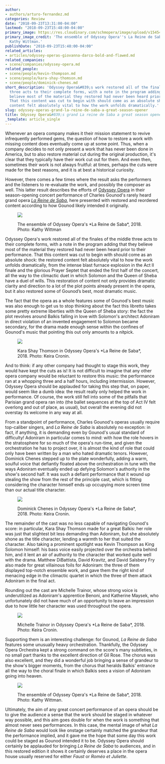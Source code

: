 ```yaml
---
author:
- authors/arturo-fernandez.md
categories: Review
date: "2018-09-23T13:31:00-04:00"
lastmod: "2018-09-23T15:48:00-04:00"
primary_image: https://res.cloudinary.com/schmopera/image/upload/v1545409169/media/webhook-uploads/1537723966449/sqEnsemble_2.jpg.jpg
primary_image_credit: 'The ensemble of Odyssey Opera''s La Reine de Saba, 2018. Photo:
  Kathy Wittman.'
publishDate: "2018-09-23T15:48:00-04:00"
related_articles:
- articles/odyssey-operas-giovanna-darco-bold-and-flawed.md
related_companies:
- scene/companies/odyssey-opera.md
related_people:
- scene/people/kevin-thompson.md
- scene/people/kara-shay-thomson.md
- scene/people/dominick-chenes.md
short_description: 'Odyssey Opera&#039;s work restored all of the finales of the middle
  three acts to their complete forms, with a note in the program adding that they
  believe most of the material they restored had never been heard prior to their performance.
  That this content was cut to begin with should come as an absolute shock: the restored
  content felt absolutely vital to how the work unfolds dramatically.'
slug: odyssey-operas-grand-la-reine-de-saba-a-great-season-opener
title: Odyssey Opera&#039;s grand La reine de Saba a great season opener
_template: article_single
---
```


Whenever an opera company makes it their mission statement to revive infrequently performed gems, the question of how to restore a work with missing content does eventually come up at some point. Thus, when a company decides to not only present a work that has never been done in America, but to also restore material cut during the original production, it's clear that they typically have their work cut out for them. And even then, sometimes their work is not always fruitful: at times, perhaps the cuts were made for the best reasons, and it is at best a historical curiosity. 

However, there comes a few times where the result asks the performers and the listeners to re-evaluate the work, and possibly the composer as well. This latter result describes the efforts of [Odyssey Opera](/scene/companies/odyssey-opera/) in their season-opening concert performance of Charles Gounod's rarely heard grand opera [*La Reine de Saba*](https://www.odysseyopera.org/2018-gounod-la-reine-de-saba/), here presented with restored and reordered content according to how Gounod likely intended it originally.

<figure data-type="image">

![](https://res.cloudinary.com/schmopera/image/upload/v1545409169/media/webhook-uploads/1537723772181/KevinThompson_KaraShayThomson_DominickChenes.jpg.jpg)

<figcaption>The ensemble of Odyssey Opera's *La Reine de Saba*, 2018. Photo: Kathy Wittman</figcaption>
</figure>

Odyssey Opera's work restored all of the finales of the middle three acts to their complete forms, with a note in the program adding that they believe most of the material they restored had never been heard prior to their performance. That this content was cut to begin with should come as an absolute shock: the restored content felt absolutely vital to how the work unfolds dramatically, from the intense blast furnace explosion in the Act II finale and the glorious Prayer Septet that ended the first half of the concert, all the way to the climactic duet in which Solomon and the Queen of Sheba have a duel of wills. This restoration of content not only provides dramatic clarity and direction to a lot of the plot points already present in the opera, but it also restored some of Gounod’s best, most dramatic music. 

The fact that the opera as a whole features some of Gounod's best music was also enough to get us to stop thinking about the fact this libretto takes some pretty extreme liberties with the Queen of Sheba story: the fact the plot revolves around Balkis falling in love with Solomon's architect Adoniram in direct violation of an invented engagement to Solomon became secondary, for the drama made enough sense within the confines of Gounod's music that pointing this out only amounts to a nitpick.

<figure data-type="image">

![](https://res.cloudinary.com/schmopera/image/upload/v1545409169/media/webhook-uploads/1537723843121/KaraShayThomson.jpg.jpg)

<figcaption>Kara Shay Thomson in Odyssey Opera's *La Reine de Saba*, 2018. Photo: Keira Cronin.</figcaption>
</figure>

And to think: if any other company had thought to stage this work, they would have kept the cuts as is! It is not difficult to imagine that any other opera company would be reluctant to restore this music: the performance ran at a whopping three and a half hours, including intermission. However, Odyssey Opera should be applauded for taking this step that, on paper, would seem like a dumb idea: the result really only helped the work in performance. Of course, the work still fell into some of the pitfalls that Parisian grand opera ran into (the ballet sequences at the top of Act IV felt overlong and out of place, as usual), but overall the evening did not overstay its welcome in any way at all.

From a standpoint of performance, Charles Gounod's operas usually require top-caliber singers, and *La Reine de Saba* is absolutely no exception: in fact, if anything, it is demanding even by Gounod's usual standard of difficulty! Adoniram in particular comes to mind: with how the role hovers in the stratosphere for so much of the opera's run-time, and given the orchestration he has to project over, it is almost the kind of role that could only have been written by a man who hated dramatic tenors. However, Dominick Chenes stepped up to the plate wonderfully, adding a warm, soulful voice that defiantly floated above the orchestration in tune with the ways Adoniram eventually ended up defying Solomon's authority in the show's second half. It was such a defiant performance that it wound up stealing the show from the rest of the principle cast, which is fitting considering the character himself ends up occupying more screen time than our actual title character.

<figure data-type="image">

![](https://res.cloudinary.com/schmopera/image/upload/v1545409169/media/webhook-uploads/1537723830108/DominickChenes.jpg.jpg)

<figcaption>Dominick Chenes in Odyssey Opera's *La Reine de Saba*, 2018. Photo: Keira Cronin.</figcaption>
</figure>

The remainder of the cast was no less capable of navigating Gounod's score: in particular, Kara Shay Thomson made for a great Balkis: her role was just that slightest bit less demanding than Adoniram, but she absolutely shone as the title character, lending a warmth to her that suited the character. Also taking a prominent spotlight was Kevin Thompson as King Solomon himself: his bass voice easily projected over the orchestra behind him, and it lent an air of authority to the character that worked quite well with the drama. Matthew DiBattista, David Kravitz, and David Salsbery Fry also made for great villainous foils for Adoniram: the three of them displayed top-notch ensemble work, and gave them the right kind of menacing edge in the climactic quartet in which the three of them attack Adoniram in the final act. 

Rounding out the cast are Michelle Trainor, whose strong voice is underutilized as Adoniram's apprentice Benoni, and Katherine Maysek, who unfortunately did not have much of an opportunity to leave an impression due to how little her character was used throughout the opera. 

<figure data-type="image">

![](https://res.cloudinary.com/schmopera/image/upload/v1545409169/media/webhook-uploads/1537723821857/MichelleTrainor.jpg.jpg)

<figcaption>Michelle Trainor in Odyssey Opera's *La Reine de Saba*, 2018. Photo: Keira Cronin.</figcaption>
</figure>

Supporting them is an interesting challenge: for Gounod, *La Reine de Saba* features some unusually heavy orchestration. Thankfully, the Odyssey Opera Orchestra kept a strong command on the score's many subtleties, in no small part thanks to the excellent direction of Gil Rose. The chorus was also excellent, and they did a wonderful job bringing a sense of grandeur to the show's bigger moments, from the chorus that heralds Balkis' entrance all the way to the choral finale in which Balkis sees a vision of Adoniram going into heaven.

<figure data-type="image">

![](https://res.cloudinary.com/schmopera/image/upload/v1545409169/media/webhook-uploads/1537723812204/Ensemble_1.jpg.jpg)

<figcaption>The ensemble of Odyssey Opera's *La Reine de Saba*, 2018. Photo: Kathy Wittman.</figcaption>
</figure>

Ultimately, the aim of any great concert performance of an opera should be to give the audience a sense that the work should be staged in whatever way possible, and this aim goes double for when the work is something that almost never sees performances. In this case, the mental image of what *La Reine de Saba* would look like onstage certainly matched the grandeur that the performance implied, and it gave me the hope that some day this work could be staged as Gounod intended it to be. Odyssey Opera should certainly be applauded for bringing *La Reine de Saba* to audiences, and in this restored edition it shows it certainly deserves a place in the opera house usually reserved for either *Faust* or *Roméo et Juliette*.
